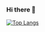 ### Hi there 👋

[![Top Langs](https://github-readme-stats.vercel.app/api/top-langs/?username=MichelMichels&layout=compact)](https://github.com/MichelMichels/github-readme-stats)

<!--
**MichelMichels/MichelMichels** is a ✨ _special_ ✨ repository because its `README.md` (this file) appears on your GitHub profile.

Here are some ideas to get you started:

- 🔭 I’m currently working on ...
- 🌱 I’m currently learning ...
- 👯 I’m looking to collaborate on ...
- 🤔 I’m looking for help with ...
- 💬 Ask me about ...
- 📫 How to reach me: ...
- 😄 Pronouns: ...
- ⚡ Fun fact: ...
-->
